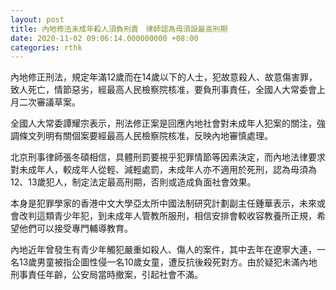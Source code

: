 ```yaml
---
layout: post
title: 內地修法未成年殺人須負刑責　律師認為毋須設最高刑期
date: 2020-11-02 09:06:14.000000000 +08:00
categories: rthk
---
```


內地修正刑法，規定年滿12歲而在14歲以下的人士，犯故意殺人、故意傷害罪，致人死亡，情節惡劣，經最高人民檢察院核准，要負刑事責任，全國人大常委會上月二次審議草案。

全國人大常委譚耀宗表示，刑法修正案是回應內地社會對未成年人犯案的關注，強調條文列明有關個案要經最高人民檢察院核准，反映內地審慎處理。

北京刑事律師張冬碩相信，具體刑罰要視乎犯罪情節等因素決定，而內地法律要求對未成年人，較成年人從輕、減輕處罰，未成年人亦不適用於死刑，認為毋須為12、13歲犯人，制定法定最高刑期，否則或造成負面社會效果。

本身是犯罪學家的香港中文大學亞太所中國法制研究計劃副主任鍾華表示，未來或會改判這類青少年犯，到未成年人管教所服刑，相信安排會較收容教養所正規，希望他們可以接受專門輔導教育。

內地近年曾發生有青少年觸犯嚴重如殺人、傷人的案件，其中去年在遼寧大連，一名13歲男童被指企圖性侵一名10歲女童，遭反抗後殺死對方。由於疑犯未滿內地刑事責任年齡，公安局當時撤案，引起社會不滿。
